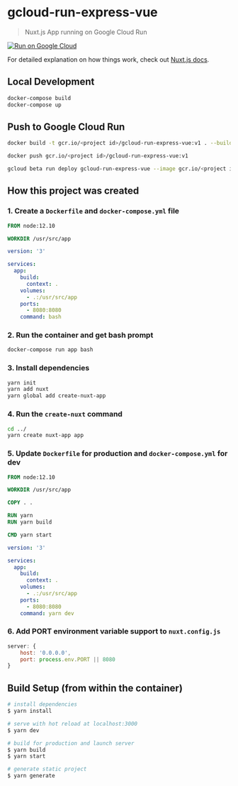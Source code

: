 # gcloud-run-express-vue

> Nuxt.js App running on Google Cloud Run

[![Run on Google Cloud](https://deploy.cloud.run/button.svg)](https://deploy.cloud.run)

For detailed explanation on how things work, check out [Nuxt.js docs](https://nuxtjs.org).

## Local Development

``` bash
docker-compose build
docker-compose up
```

## Push to Google Cloud Run

``` bash
docker build -t gcr.io/<project id>/gcloud-run-express-vue:v1 . --build-arg NODE_ENV=production

docker push gcr.io/<project id>/gcloud-run-express-vue:v1

gcloud beta run deploy gcloud-run-express-vue --image gcr.io/<project id>/gcloud-run-express-vue:v1 --platform managed --region asia-northeast1  --allow-unauthenticated 
```

## How this project was created

### 1. Create a `Dockerfile` and `docker-compose.yml` file

``` Dockerfile
FROM node:12.10

WORKDIR /usr/src/app
```

``` yaml
version: '3'

services:
  app:
    build: 
      context: .
    volumes:
      - .:/usr/src/app
    ports:
      - 8080:8080
    command: bash
```

### 2. Run the container and get bash prompt

``` bash
docker-compose run app bash
```

### 3. Install dependencies

``` bash
yarn init
yarn add nuxt
yarn global add create-nuxt-app
```

### 4. Run the `create-nuxt` command

``` bash
cd ../
yarn create nuxt-app app
```

### 5. Update `Dockerfile` for production and `docker-compose.yml` for dev

``` dockerfile
FROM node:12.10

WORKDIR /usr/src/app

COPY . .

RUN yarn
RUN yarn build

CMD yarn start
```

``` yaml
version: '3'

services:
  app:
    build: 
      context: .
    volumes:
      - .:/usr/src/app
    ports:
      - 8080:8080
    command: yarn dev
```

### 6. Add PORT environment variable support to `nuxt.config.js`

``` javascript
server: {
    host: '0.0.0.0',
    port: process.env.PORT || 8080
}
```


## Build Setup (from within the container)

``` bash
# install dependencies
$ yarn install

# serve with hot reload at localhost:3000
$ yarn dev

# build for production and launch server
$ yarn build
$ yarn start

# generate static project
$ yarn generate
```
